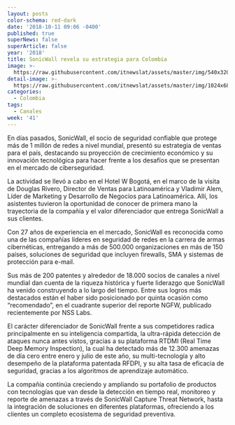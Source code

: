 ```yaml
---
layout: posts
color-schema: red-dark
date: '2018-10-11 09:06 -0400'
published: true
superNews: false
superArticle: false
year: '2018'
title: SonicWall revela su estrategia para Colombia
image: >-
  https://raw.githubusercontent.com/itnewslat/assets/master/img/540x320/Soniwall-Colombia-p.jpg
detail-image: >-
  https://raw.githubusercontent.com/itnewslat/assets/master/img/1024x680/Soniwall-Colombia-g.jpg
categories:
  - Colombia
tags:
  - Canales
week: '41'
---
```

En días pasados, SonicWall, el socio de seguridad confiable que protege más de 1 millón de redes a nivel mundial, presentó su estrategia de ventas para el país, destacando su proyección de crecimiento económico y su innovación tecnológica para hacer frente a los desafíos que se presentan en el mercado de ciberseguridad.

La actividad se llevó a cabo en el Hotel W Bogotá, en el marco de la visita de Douglas Rivero, Director de Ventas para Latinoamérica y Vladimir Alem, Líder de Marketing y Desarrollo de Negocios para Latinoamérica. Allí, los asistentes tuvieron la oportunidad de conocer de primera mano la trayectoria de la compañía y el valor diferenciador que entrega SonicWall a sus clientes.

Con 27 años de experiencia en el mercado, SonicWall es reconocida como una de las compañías líderes en seguridad de redes en la carrera de armas cibernéticas, entregando a más de 500.000 organizaciones en más de 150 países, soluciones de seguridad que incluyen firewalls, SMA y sistemas de protección para e-mail.

Sus más de 200 patentes y alrededor de 18.000 socios de canales a nivel mundial dan cuenta de la riqueza histórica y fuerte liderazgo que SonicWall ha venido construyendo a lo largo del tiempo. Entre sus logros más destacados están el haber sido posicionado por quinta ocasión como “recomendado”, en el cuadrante superior del reporte NGFW, publicado recientemente por NSS Labs.

El carácter diferenciador de SonicWall frente a sus competidores radica principalmente en su inteligencia compartida, la ultra-rápida detección de ataques nunca antes vistos, gracias a su plataforma RTDMI (Real Time Deep Memory Inspection), la cual ha detectado más de 12.300 amenazas de día cero entre enero y julio de este año, su multi-tecnología y alto desempeño de la plataforma patentada RFDPI, y su alta tasa de eficacia de seguridad, gracias a los algoritmos de aprendizaje automático.

La compañía continúa creciendo y ampliando su portafolio de productos con tecnologías que van desde la detección en tiempo real, monitoreo y reporte de amenazas a través de SonicWall Capture Threat Network, hasta la integración de soluciones en diferentes plataformas, ofreciendo a los clientes un completo ecosistema de seguridad preventiva.